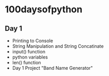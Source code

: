 # 100daysofpython

## Day 1 

- Printing to Console
- String Manipulation and String Concatinate
- input() function 
- python variables
- len() function
- Day 1 Project "Band Name Generator"
